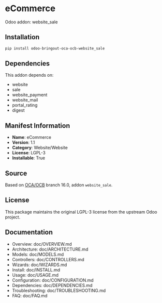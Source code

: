 # eCommerce

Odoo addon: website_sale

## Installation

```bash
pip install odoo-bringout-oca-ocb-website_sale
```

## Dependencies

This addon depends on:
- website
- sale
- website_payment
- website_mail
- portal_rating
- digest

## Manifest Information

- **Name**: eCommerce
- **Version**: 1.1
- **Category**: Website/Website
- **License**: LGPL-3
- **Installable**: True

## Source

Based on [OCA/OCB](https://github.com/OCA/OCB) branch 16.0, addon `website_sale`.

## License

This package maintains the original LGPL-3 license from the upstream Odoo project.

## Documentation

- Overview: doc/OVERVIEW.md
- Architecture: doc/ARCHITECTURE.md
- Models: doc/MODELS.md
- Controllers: doc/CONTROLLERS.md
- Wizards: doc/WIZARDS.md
- Install: doc/INSTALL.md
- Usage: doc/USAGE.md
- Configuration: doc/CONFIGURATION.md
- Dependencies: doc/DEPENDENCIES.md
- Troubleshooting: doc/TROUBLESHOOTING.md
- FAQ: doc/FAQ.md
